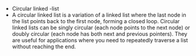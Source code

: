 - Circular linked -list
- A circular linked list is a variation of a linked list where the last node in the list points back to the first node, forming a closed loop. Circular linked lists can be singly circular (each node points to the next node) or doubly circular (each node has both next and previous pointers). They are useful for applications where you need to repeatedly traverse a list without reaching the end.